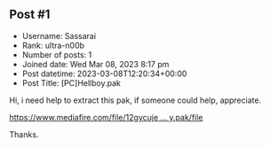 ## Post #1
- Username: Sassarai
- Rank: ultra-n00b
- Number of posts: 1
- Joined date: Wed Mar 08, 2023 8:17 pm
- Post datetime: 2023-03-08T12:20:34+00:00
- Post Title: [PC]Hellboy.pak

Hi, i need help to extract this pak, if someone could help, appreciate.

[https://www.mediafire.com/file/12gycuje ... y.pak/file](https://www.mediafire.com/file/12gycuje8oxg8hs/hellboy.pak/file)

Thanks.
